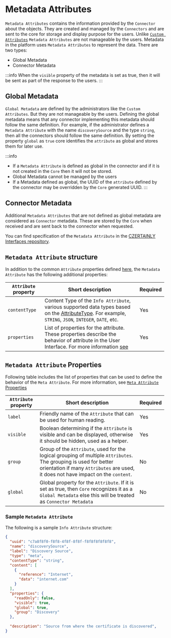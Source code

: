 # Metadata Attributes

`Metadata Attributes` contains the information provided by the `Connector` about the objects. They are created and managed by the `Connectors` and are sent to the core for storage and display purpose for the users. Unlike [`Custom Attributes`](custom-attributes) `Metadata Attributes` are not manageable by the users. Metadata in the platform uses `Metadata Attributes` to represent the data. There are two types:

- Global Metadata
- Connector Metadata

:::info
When the `visible` property of the metadata is set as true, then it will be sent as part of the response to the users.
:::

## Global Metadata

`Global Metadata` are defined by the administrators like the `Custom Attributes`. But they are not manageable by the users. Defining the global metadata means that any connector implementing this metadata should follow the same definition. For example, if the administrator defines a `Metadata Attribute` with the name `discoverySource` and the type `string`, then all the connectors should follow the same definition. By setting the property `global` as `true` core identifies the `attribute` as global and stores them for later use.

:::info

- If a `Metadata Attribute` is defined as global in the connector and if it is not created in the `Core` then it will not be stored.
- Global Metadata cannot be managed by the users
- If a Metadata defined as global, the UUID of the `attribute` defined by the connector may be overridden by the `Core` generated UUID.
:::

## Connector Metadata

Additional `Metadata Attributes` that are not defined as global metadata are considered as `Connector` metadata. These are stored by the `Core` when received and are sent back to the connector when requested. 


You can find specification of the `Metadata Attribute` in the [CZERTAINLY Interfaces repository](https://github.com/3KeyCompany/CZERTAINLY-Interfaces/blob/develop/src/main/java/com/czertainly/api/model/common/attribute/v2/MetadataAttribute.java).

## `Metadata Attribute` structure

In addition to the common `Attribute` properties defined [here](overview#attributedefinition), the `Metadata Attribute` has the following additional properties:

| `Attribute` property | Short description                                                                                                                                                                                                                                                                                                       | Required                                      |
| -------------------- | ----------------------------------------------------------------------------------------------------------------------------------------------------------------------------------------------------------------------------------------------------------------------------------------------------------------------- | --------------------------------------------- |
| `contentType`        | Content Type of the `Info Attribute`, various supported data types based on the [AttributeType](https://github.com/3KeyCompany/CZERTAINLY-Interfaces/blob/develop/src/main/java/com/czertainly/api/model/common/attribute/v2/content/AttributeContentType.java). For example, `STRING`, `JSON`, `INTEGER`, `DATE`, etc. | <span class="badge badge--success">Yes</span> |
| `properties`         | List of properties for the attribute. These properties describe the behavior of attribute in the User Interface. For more information [see](#info-attribute-properties)                                                                                                                                                 | <span class="badge badge--success">Yes</span> |

## `Metadata Attribute` Properties

Following table includes the list of properties that can be used to define the behavior of the `Meta Attribute`. For more information, see [`Meta Attribute` Properties](https://github.com/3KeyCompany/CZERTAINLY-Interfaces/blob/develop/src/main/java/com/czertainly/api/model/common/attribute/v2/properties/InfoAttributeProperties.java)

| `Attribute` property | Short description                                                                                                                                                                                      | Required                                      |
| -------------------- | ------------------------------------------------------------------------------------------------------------------------------------------------------------------------------------------------------ | --------------------------------------------- |
| `label`              | Friendly name of the `Attribute` that can be used for human reading.                                                                                                                                   | <span class="badge badge--success">Yes</span> |
| `visible`            | Boolean determining if the `Attribute` is visible and can be displayed, otherwise it should be hidden, used as a helper.                                                                               | <span class="badge badge--success">Yes</span> |
| `group`              | Group of the `Attribute`, used for the logical grouping of multiple `Attributes`. The grouping is used for better orientation if many `Attributes` are used, it does not have impact on the `content`. | <span class="badge badge--danger">No</span>   |
| `global`             | Global property for the `Attribute`. If it is set as true, then `Core` recognizes it as a `Global Metadata` else this will be treated as `Connector Metadata`                                          | <span class="badge badge--danger">No</span>   |

### Sample `Metadata Attribute`

The following is a sample `Info Attribute` structure:

```json
{
  "uuid": "c7a8f8f0-f8f8-4f8f-8f8f-f8f8f8f8f8f8",
  "name": "discoverySource",
  "label": "Discovery Source",
  "type": "meta",
  "contentType": "string",
  "content": [
    {
      "reference": "Internet",
      "data": "internet.com"
    }
  ],
  "properties": {
    "readOnly": false,
    "visible": true,
    "global": true,
    "group": "Discovery"
  },
  
  "description": "Source from where the certificate is discovered",
}
```
